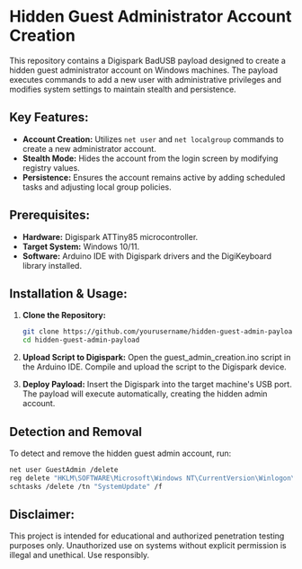 # Hidden Guest Administrator Account Creation

This repository contains a Digispark BadUSB payload designed to create a hidden guest administrator account on Windows machines. The payload executes commands to add a new user with administrative privileges and modifies system settings to maintain stealth and persistence.

## Key Features:

- **Account Creation:** Utilizes `net user` and `net localgroup` commands to create a new administrator account.
- **Stealth Mode:** Hides the account from the login screen by modifying registry values.
- **Persistence:** Ensures the account remains active by adding scheduled tasks and adjusting local group policies.

## Prerequisites:

- **Hardware:** Digispark ATTiny85 microcontroller.
- **Target System:** Windows 10/11.
- **Software:** Arduino IDE with Digispark drivers and the DigiKeyboard library installed.

## Installation & Usage:

1. **Clone the Repository:**

   ```sh
   git clone https://github.com/yourusername/hidden-guest-admin-payload.git
   cd hidden-guest-admin-payload
   ```

2. **Upload Script to Digispark:**
Open the guest_admin_creation.ino script in the Arduino IDE.
Compile and upload the script to the Digispark device.

3. **Deploy Payload:**
Insert the Digispark into the target machine's USB port.
The payload will execute automatically, creating the hidden admin account.

## Detection and Removal
To detect and remove the hidden guest admin account, run: 
   ```sh
   net user GuestAdmin /delete
   reg delete "HKLM\SOFTWARE\Microsoft\Windows NT\CurrentVersion\Winlogon\SpecialAccounts\UserList" /v GuestAdmin /f
   schtasks /delete /tn "SystemUpdate" /f
   ```

## Disclaimer:
This project is intended for educational and authorized penetration testing purposes only. Unauthorized use on systems without explicit permission is illegal and unethical. Use responsibly.


